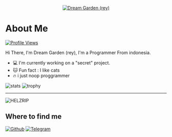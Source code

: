 
<p align="center">
    <a href="https://HELZRIP.github.io">
        <img
            src="https://readme-typing-svg.herokuapp.com?size=25&width=360&lines=Thanks+For+Come+here"
            alt="Dream Garden (rey)"
        />
    </a>
</p>

# About Me

 [![Profile Views](https://gpvc.arturio.dev/sophiashirashaki)](https://github.com/HELZRIP)

Hi There, I'm Dream Garden (rey), I'm a Programmer From indonesia.

- :computer: I'm currently working on a "secret" project.
- :cat: Fun fact : I like cats
- :fire: i just noop proggrammer

![stats](https://github-readme-stats.vercel.app/api?username=HELZRIP&show_icons=true&theme=radical)
![trophy](https://github-profile-trophy.vercel.app/?username=HELZRIP&theme=juicyfresh&no-bg=true&no-frame=false&column=3&")
 
 __________________________________________________________________________________________________________________________________________________________________________________
<p><img align="center" src="https://github-readme-streak-stats.herokuapp.com/?user=HELZRIP" alt="HELZRIP" /></p>

## Where to find me

[![Github](https://img.shields.io/badge/-Github-181717?style=for-the-badge&logo=Github&logoColor=white)](https://github.com/helzrip)
[![Telegram](https://img.shields.io/badge/Telegram-2CA5E0?style=for-the-badge&logo=telegram&logoColor=white)](https://t.me/yuukysarbot)
